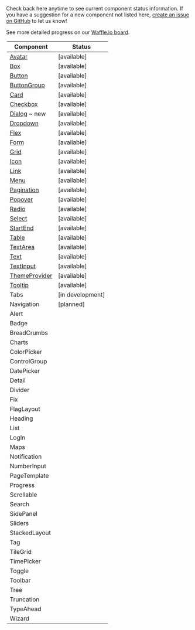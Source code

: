 Check back here anytime to see current component status information.
If you have a suggestion for a new component not listed here, [create an issue on GitHub](https://github.com/mineral-ui/mineral-ui/issues) to let us know!

See more detailed progress on our [Waffle.io board](https://waffle.io/mineral-ui/mineral-ui).

<Legend />

<!--
Labels:
  ~ new
  ~ experimental

Statuses:
  [available]
  [planned]
  [in development]
  [deprecated]
-->

| Component                                   | Status           |
| ------------------------------------------- | ---------------- |
| [Avatar](/components/avatar)                | [available]      |
| [Box](/components/box)                      | [available]      |
| [Button](/components/button)                | [available]      |
| [ButtonGroup](/components/button-group)     | [available]      |
| [Card](/components/card)                    | [available]      |
| [Checkbox](/components/checkbox)            | [available]      |
| [Dialog](/components/dialog) ~ new          | [available]      |
| [Dropdown](/components/dropdown)            | [available]      |
| [Flex](/components/flex)                    | [available]      |
| [Form](/components/form-field)              | [available]      |
| [Grid](/components/grid)                    | [available]      |
| [Icon](/components/icon)                    | [available]      |
| [Link](/components/link)                    | [available]      |
| [Menu](/components/menu)                    | [available]      |
| [Pagination](/components/pagination)        | [available]      |
| [Popover](/components/popover)              | [available]      |
| [Radio](/components/radio)                  | [available]      |
| [Select](/components/select)                | [available]      |
| [StartEnd](/components/start-end)           | [available]      |
| [Table](/components/table)                  | [available]      |
| [TextArea](/components/text-area)           | [available]      |
| [Text](/components/text)                    | [available]      |
| [TextInput](/components/text-input)         | [available]      |
| [ThemeProvider](/components/theme-provider) | [available]      |
| [Tooltip](/components/tooltip)              | [available]      |
| Tabs                                        | [in development] |
| Navigation                                  | [planned]        |
| Alert                                       |                  |
| Badge                                       |                  |
| BreadCrumbs                                 |                  |
| Charts                                      |                  |
| ColorPicker                                 |                  |
| ControlGroup                                |                  |
| DatePicker                                  |                  |
| Detail                                      |                  |
| Divider                                     |                  |
| Fix                                         |                  |
| FlagLayout                                  |                  |
| Heading                                     |                  |
| List                                        |                  |
| LogIn                                       |                  |
| Maps                                        |                  |
| Notification                                |                  |
| NumberInput                                 |                  |
| PageTemplate                                |                  |
| Progress                                    |                  |
| Scrollable                                  |                  |
| Search                                      |                  |
| SidePanel                                   |                  |
| Sliders                                     |                  |
| StackedLayout                               |                  |
| Tag                                         |                  |
| TileGrid                                    |                  |
| TimePicker                                  |                  |
| Toggle                                      |                  |
| Toolbar                                     |                  |
| Tree                                        |                  |
| Truncation                                  |                  |
| TypeAhead                                   |                  |
| Wizard                                      |                  |
